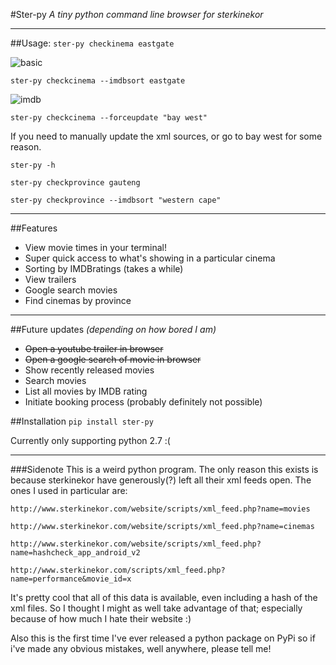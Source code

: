 #Ster-py
*A tiny python command line browser for sterkinekor*

---

##Usage:
  `ster-py checkinema eastgate`

  ![basic](https://i.imgur.com/QmLHUZj.png)

  `ster-py checkcinema --imdbsort eastgate`

  ![imdb](https://i.imgur.com/xONvurQ.png)

  `ster-py checkcinema --forceupdate "bay west"`

   If you need to manually update the xml sources, or go to bay west for some reason.

   `ster-py -h`

   `ster-py checkprovince gauteng`

   `ster-py checkprovince --imdbsort "western cape"`

---

##Features
* View movie times in your terminal!
* Super quick access to what's showing in a particular cinema
* Sorting by IMDBratings (takes a while)
* View trailers
* Google search movies
* Find cinemas by province

---

##Future updates
_(depending on how bored I am)_
* ~~Open a youtube trailer in browser~~
* ~~Open a google search of movie in browser~~
* Show recently released movies
* Search movies
* List all movies by IMDB rating
* Initiate booking process (probably definitely not possible)

##Installation
`pip install ster-py`

Currently only supporting python 2.7 :(

---
###Sidenote
This is a weird python program. The only reason this exists is because sterkinekor have generously(?) left all their xml feeds open. The ones I used in particular are:

`http://www.sterkinekor.com/website/scripts/xml_feed.php?name=movies`

`http://www.sterkinekor.com/website/scripts/xml_feed.php?name=cinemas`

`http://www.sterkinekor.com/website/scripts/xml_feed.php?name=hashcheck_app_android_v2`

`http://www.sterkinekor.com/scripts/xml_feed.php?name=performance&movie_id=x`

It's pretty cool that all of this data is available, even including a hash of the xml files. So I thought I might as well take advantage of that; especially because of how much I hate their website :)

Also this is the first time I've ever released a python package on PyPi so if i've made any obvious mistakes, well anywhere, please tell me!

